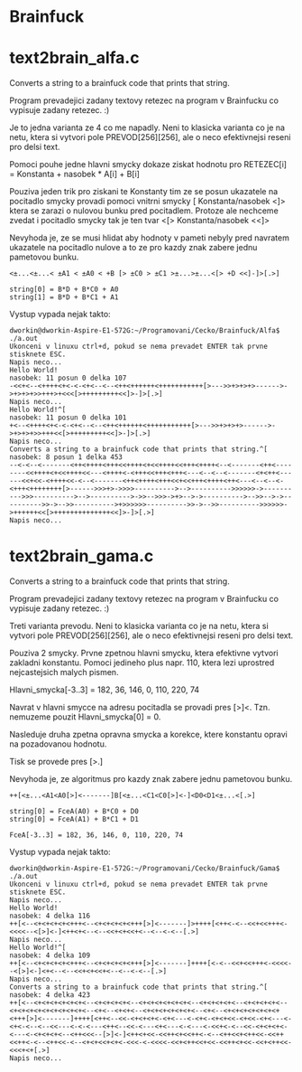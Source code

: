 # Brainfuck
text2brain_alfa.c
=================
Converts a string to a brainfuck code that prints that string.  

Program prevadejici zadany textovy retezec na program v Brainfucku co vypisuje zadany retezec. :)

Je to jedna varianta ze 4 co me napadly. Neni to klasicka varianta co je na netu, ktera si vytvori pole PREVOD[256][256], ale o neco efektivnejsi reseni pro delsi text.

Pomoci pouhe jedne hlavni smycky dokaze ziskat hodnotu pro RETEZEC[i] = Konstanta + nasobek * A[i] + B[i]

Pouziva jeden trik pro ziskani te Konstanty tim ze se posun ukazatele na pocitadlo smycky provadi pomoci vnitrni smycky [ Konstanta/nasobek <]> ktera se zarazi o nulovou bunku pred pocitadlem. Protoze ale nechceme zvedat i pocitadlo smycky tak je ten tvar <[> Konstanta/nasobek <<]>

Nevyhoda je, ze se musi hlidat aby hodnoty v pameti nebyly pred navratem ukazatele na pocitadlo nulove a to ze pro kazdy znak zabere jednu pametovou bunku.

    <±...<±...< ±A1 < ±A0 < +B [> ±C0 > ±C1 >±...>±...<[> +D <<]-]>[.>]

    string[0] = B*D + B*C0 + A0
    string[1] = B*D + B*C1 + A1

Vystup vypada nejak takto:

    dworkin@dworkin-Aspire-E1-572G:~/Programovani/Cecko/Brainfuck/Alfa$ ./a.out
    Ukonceni v linuxu ctrl+d, pokud se nema prevadet ENTER tak prvne stisknete ESC.
    Napis neco...
    Hello World!
    nasobek: 11 posun 0 delka 107
    -<<+<--<++++<+<-<-<+<--<--<++<++++++<+++++++++++[>--->>+>+>+>------>->+>+>+>>+++>+<<<[>+++++++++<<]>-]>[.>]
    Napis neco...
    Hello World!^[
    nasobek: 11 posun 0 delka 101
    +<--<++++<+<-<-<+<--<--<++<++++++<+++++++++++[>--->>+>+>+>------>->+>+>+>>+++<<[>+++++++++<<]>-]>[.>]
    Napis neco...
    Converts a string to a brainfuck code that prints that string.^[
    nasobek: 8 posun 1 delka 453
    --<-<--<-------<++<++++<+++<<++++<+<<++++<<+++<++++<--<-------<++<--------<<++++<+<<++++<<---<++++<-<+++<<+++<+++<---<--<--<-------<+<++<------<<+<<-<++++<<-<--<-------<++<++++<+++<<+<<+++<++++<++<---<--<--<-<+++<++++++++[>------>>>+>->>>>---------->-->---------->>>>>>->---------->>>---------->-->---------->->>-->>>->+>-->->---------->-->>-->->---------->>->-->>---------->+>>>>>>---------->>->-->>---------->>>>>>->++++++<<[>++++++++++++++<<]>-]>[.>]
    Napis neco...


text2brain_gama.c
=================
Converts a string to a brainfuck code that prints that string.  

Program prevadejici zadany textovy retezec na program v Brainfucku co vypisuje zadany retezec. :)

Treti varianta prevodu. Neni to klasicka varianta co je na netu, ktera si vytvori pole PREVOD[256][256], ale o neco efektivnejsi reseni pro delsi text.

Pouziva 2 smycky. Prvne zpetnou hlavni smycku, ktera efektivne vytvori zakladni konstantu. Pomoci jedineho plus napr. 110, ktera lezi uprostred nejcastejsich malych pismen.

Hlavni_smycka[-3..3] = 182, 36, 146, 0, 110, 220, 74 

Navrat v hlavni smycce na adresu pocitadla se provadi pres [>]<. Tzn. nemuzeme pouzit Hlavni_smycka[0] = 0.

Nasleduje druha zpetna opravna smycka a korekce, ktere konstantu opravi na pozadovanou hodnotu. 

Tisk se provede pres [>.] 

Nevyhoda je, ze algoritmus pro kazdy znak zabere jednu pametovou bunku.

    ++[<±...<A1<A0[>]<-------]B[<±...<C1<C0[>]<-]<D0<D1<±...<[.>]
        
    string[0] = FceA(A0) + B*C0 + D0
    string[0] = FceA(A1) + B*C1 + D1
        
    FceA[-3..3] = 182, 36, 146, 0, 110, 220, 74
        
Vystup vypada nejak takto:

    dworkin@dworkin-Aspire-E1-572G:~/Programovani/Cecko/Brainfuck/Gama$ ./a.out
    Ukonceni v linuxu ctrl+d, pokud se nema prevadet ENTER tak prvne stisknete ESC.
    Napis neco...
    Hello World!
    nasobek: 4 delka 116
    ++[<--<+<+<+<+<+++<--<+<+<+<+<+++[>]<-------]>++++[<++<-<--<<+<<+++<-<<<<--<[>]<-]<++<+<--<--<<+<+<<+<--<--<-<--[.>]
    Napis neco...
    Hello World!^[
    nasobek: 4 delka 109
    ++[<--<+<+<+<+<+++<--<+<+<+<+<+++[>]<-------]++++[<-<--<<+<<+++<-<<<<--<[>]<-]<+<--<--<<+<+<<+<--<--<-<--[.>]
    Napis neco...
    Converts a string to a brainfuck code that prints that string.^[
    nasobek: 4 delka 423
    ++[<--<+<+<+<+<+<+<--<+<+<+<+<--<+<+<+<+<+<+<--<+<+<+<+<--<+<+<+<+<--<+<+<+<+<+<+<+<+<+<--<+<--<+<+<--<+<+<+<+<+<+<--<+<--<+<+<+<+<+<+<+<+++[>]<-------]++++[<++<--<<-<+<+<+<-<+<---<-<+<-<+<+<<-<+<<-<+<---<-<+<-<--<--<<---<-<-<---<++<--<<-<---<+<---<-<---<-<<+<-<--<<-<+<+<+<-<---<-<+<+<+<--<++<<<--[>]<-]<++<+<<-<<++<+<<++<-<--<++<<+<++<<-<<++<<++<-<--<++<<-<--<+<+<<+<+<-<<<-<-<<<<-<<+<++<<+<<-<<++<+<<-<<+<++<<-<<<+<+[.>]
    Napis neco...
